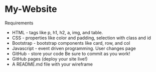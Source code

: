 # My-Website

Requirements
* HTML - tags like p, h1, h2, a, img, and table.
* CSS - properties like color and padding, selection with class and id
* Bootstrap - bootstrap components like card, row, and col
* Javascript - event driven programming. User changes page 
* GitHub - store your code Be sure to commit as you work!
* GitHub pages (deploy your site live!)
* A README.md file with your wireframe
